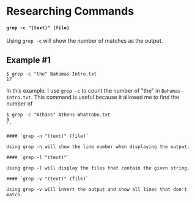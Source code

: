 # Researching Commands

#### `grep -c "(text)" (file)`

Using `grep -c` will show the number of matches as the output. 

## Example #1
``` 
$ grep -c "the" Bahamas-Intro.txt
17
```
In this example, I use `grep -c` to count the number of "the" in `Bahamas-Intro.txt`. This command is useful because it allowed me to find the number of

```
$ grep -c "Ath3ns" Athens-WhatToDo.txt
0
``

#### `grep -n "(text)" (file)`

Using grep -n will show the line number when displaying the output. 

#### `grep -l "(text)"`

Using grep -l will display the files that contain the given string. 

#### `grep -v "(text)" (file)`

Using grep -v will invert the output and show all lines that don't match. 
